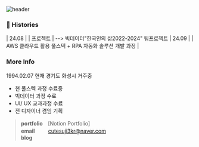 ![header](https://capsule-render.vercel.app/api?type=venom&height=100&section=header&text=mirim_kang%20&fontSize=70)





### 🎥 Histories
| 24.08 |  | 프로젝트 | 
          --> 빅데이터"한국인의 삶2022-2024" 팀프로젝트
| 24.09 |  | AWS 클라우드 활용 풀스텍 + RPA 자동화 솔루션 개발 과정 |
<div>
  
### More Info 

1994.02.07 현재 경기도 화성시 거주중
- 현 풀스텍 과정 수료중
- 빅데이터 과정 수료
- UI/ UX 교과과정 수료 
- 전 디자이너 겸임 기획


> **portfolio**　[Notion Portfolio] \
> **email** 　 　cutesuji3kr@naver.com \
> **blog**&nbsp;&nbsp;
> 
